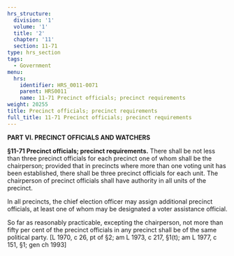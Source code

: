 ```yaml
---
hrs_structure:
  division: '1'
  volume: '1'
  title: '2'
  chapter: '11'
  section: 11-71
type: hrs_section
tags:
  - Government
menu:
  hrs:
    identifier: HRS_0011-0071
    parent: HRS0011
    name: 11-71 Precinct officials; precinct requirements
weight: 20255
title: Precinct officials; precinct requirements
full_title: 11-71 Precinct officials; precinct requirements
---
```

**PART VI. PRECINCT OFFICIALS AND WATCHERS**

**§11-71 Precinct officials; precinct requirements.** There shall be not less than three precinct officials for each precinct one of whom shall be the chairperson; provided that in precincts where more than one voting unit has been established, there shall be three precinct officials for each unit. The chairperson of precinct officials shall have authority in all units of the precinct.

In all precincts, the chief election officer may assign additional precinct officials, at least one of whom may be designated a voter assistance official.

So far as reasonably practicable, excepting the chairperson, not more than fifty per cent of the precinct officials in any precinct shall be of the same political party. [L 1970, c 26, pt of §2; am L 1973, c 217, §1(t); am L 1977, c 151, §1; gen ch 1993]